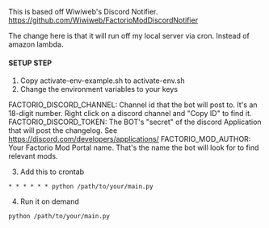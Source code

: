 This is based off Wiwiweb's Discord Notifier. 
https://github.com/Wiwiweb/FactorioModDiscordNotifier

The change here is that it will run off my local server via cron.  Instead of amazon lambda.

#### SETUP STEP

1. Copy activate-env-example.sh to activate-env.sh
2. Change the environment variables to your keys

FACTORIO_DISCORD_CHANNEL: Channel id that the bot will post to. It's an 18-digit number. Right click on a discord channel and "Copy ID" to find it.
FACTORIO_DISCORD_TOKEN: The BOT's "secret" of the discord Application that will post the changelog. See https://discord.com/developers/applications/
FACTORIO_MOD_AUTHOR: Your Factorio Mod Portal name. That's the name the bot will look for to find relevant mods.


3. Add this to crontab
```
* * * * * * python /path/to/your/main.py
```

4. Run it on demand
```
python /path/to/your/main.py
```